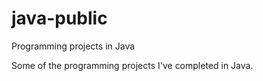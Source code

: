 # java-public
Programming projects in Java

Some of the programming projects I've completed in Java.
